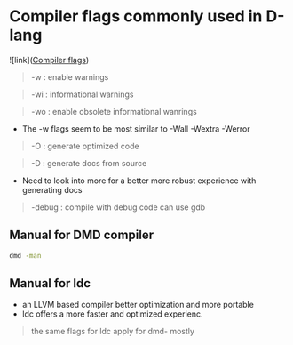 # Compiler flags commonly used in D-lang

![link]([Compiler flags](https://dlang.org/dmd-linux.html))

> -w : enable warnings

> -wi : informational warnings

> -wo : enable obsolete informational wanrings

- The -w flags seem to be most similar to -Wall -Wextra -Werror

> -O : generate optimized code

> -D : generate docs from source

- Need to look into more for a better more robust experience with generating docs

> -debug : compile with debug code can use gdb

## Manual for DMD compiler

```sh
dmd -man
```

## Manual for ldc

- an LLVM based compiler better optimization and more portable
- ldc offers a more faster and optimized experienc.

> the same flags for ldc apply for dmd- mostly
